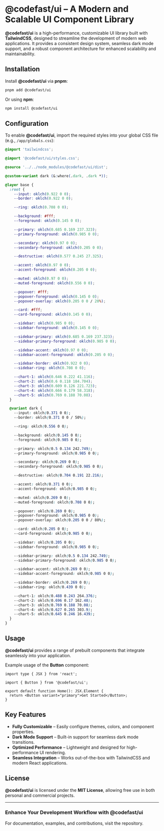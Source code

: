 # **@codefast/ui** – A Modern and Scalable UI Component Library

**@codefast/ui** is a high-performance, customizable UI library built with **TailwindCSS**, designed to streamline the development of modern web applications. It provides a consistent design system, seamless dark mode support, and a robust component architecture for enhanced scalability and maintainability.

## Installation

Install **@codefast/ui** via **pnpm**:

```sh
pnpm add @codefast/ui
```

Or using **npm**:

```sh
npm install @codefast/ui
```

## Configuration

To enable **@codefast/ui**, import the required styles into your global CSS file (e.g., `/app/globals.css`):

```css
@import 'tailwindcss';

@import '@codefast/ui/styles.css';

@source '../../node_modules/@codefast/ui/dist';

@custom-variant dark (&:where(.dark, .dark *));

@layer base {
  :root {
    --input: oklch(0.922 0 0);
    --border: oklch(0.922 0 0);

    --ring: oklch(0.708 0 0);

    --background: #fff;
    --foreground: oklch(0.145 0 0);

    --primary: oklch(0.685 0.169 237.323);
    --primary-foreground: oklch(0.985 0 0);

    --secondary: oklch(0.97 0 0);
    --secondary-foreground: oklch(0.205 0 0);

    --destructive: oklch(0.577 0.245 27.325);

    --accent: oklch(0.97 0 0);
    --accent-foreground: oklch(0.205 0 0);

    --muted: oklch(0.97 0 0);
    --muted-foreground: oklch(0.556 0 0);

    --popover: #fff;
    --popover-foreground: oklch(0.145 0 0);
    --popover-overlay: oklch(0.205 0 0 / 20%);

    --card: #fff;
    --card-foreground: oklch(0.145 0 0);

    --sidebar: oklch(0.985 0 0);
    --sidebar-foreground: oklch(0.145 0 0);

    --sidebar-primary: oklch(0.685 0.169 237.323);
    --sidebar-primary-foreground: oklch(0.985 0 0);

    --sidebar-accent: oklch(0.97 0 0);
    --sidebar-accent-foreground: oklch(0.205 0 0);

    --sidebar-border: oklch(0.922 0 0);
    --sidebar-ring: oklch(0.708 0 0);

    --chart-1: oklch(0.646 0.222 41.116);
    --chart-2: oklch(0.6 0.118 184.704);
    --chart-3: oklch(0.609 0.126 221.723);
    --chart-4: oklch(0.666 0.179 58.318);
    --chart-5: oklch(0.769 0.188 70.08);
  }

  @variant dark {
    --input: oklch(0.371 0 0);
    --border: oklch(0.371 0 0 / 50%);

    --ring: oklch(0.556 0 0);

    --background: oklch(0.145 0 0);
    --foreground: oklch(0.985 0 0);

    --primary: oklch(0.5 0.134 242.749);
    --primary-foreground: oklch(0.985 0 0);

    --secondary: oklch(0.269 0 0);
    --secondary-foreground: oklch(0.985 0 0);

    --destructive: oklch(0.704 0.191 22.216);

    --accent: oklch(0.371 0 0);
    --accent-foreground: oklch(0.985 0 0);

    --muted: oklch(0.269 0 0);
    --muted-foreground: oklch(0.708 0 0);

    --popover: oklch(0.269 0 0);
    --popover-foreground: oklch(0.985 0 0);
    --popover-overlay: oklch(0.205 0 0 / 80%);

    --card: oklch(0.205 0 0);
    --card-foreground: oklch(0.985 0 0);

    --sidebar: oklch(0.205 0 0);
    --sidebar-foreground: oklch(0.985 0 0);

    --sidebar-primary: oklch(0.5 0.134 242.749);
    --sidebar-primary-foreground: oklch(0.985 0 0);

    --sidebar-accent: oklch(0.269 0 0);
    --sidebar-accent-foreground: oklch(0.985 0 0);

    --sidebar-border: oklch(0.269 0 0);
    --sidebar-ring: oklch(0.439 0 0);

    --chart-1: oklch(0.488 0.243 264.376);
    --chart-2: oklch(0.696 0.17 162.48);
    --chart-3: oklch(0.769 0.188 70.08);
    --chart-4: oklch(0.627 0.265 303.9);
    --chart-5: oklch(0.645 0.246 16.439);
  }
}
```

## Usage

**@codefast/ui** provides a range of prebuilt components that integrate seamlessly into your application.

Example usage of the **Button** component:

```tsx
import type { JSX } from 'react';

import { Button } from '@codefast/ui';

export default function Home(): JSX.Element {
  return <Button variant="primary">Get Started</Button>;
}
```

## Key Features

- **Fully Customizable** – Easily configure themes, colors, and component properties.
- **Dark Mode Support** – Built-in support for seamless dark mode transitions.
- **Optimized Performance** – Lightweight and designed for high-performance UI rendering.
- **Seamless Integration** – Works out-of-the-box with TailwindCSS and modern React applications.

## License

**@codefast/ui** is licensed under the **MIT License**, allowing free use in both personal and commercial projects.

---

### Enhance Your Development Workflow with **@codefast/ui**

For documentation, examples, and contributions, visit the repository.
